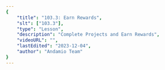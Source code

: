 ```yaml
---
{
    "title": "103.3: Earn Rewards",
    "slt": ["103.3"],
    "type": "Lesson",
    "description": "Complete Projects and Earn Rewards",
    "videoURL": "",
    "lastEdited": "2023-12-04",
    "author": "Andamio Team"
}
---
```

